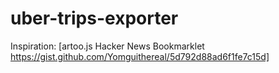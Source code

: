 # uber-trips-exporter

Inspiration: [artoo.js Hacker News Bookmarklet https://gist.github.com/Yomguithereal/5d792d88ad6f1fe7c15d]
